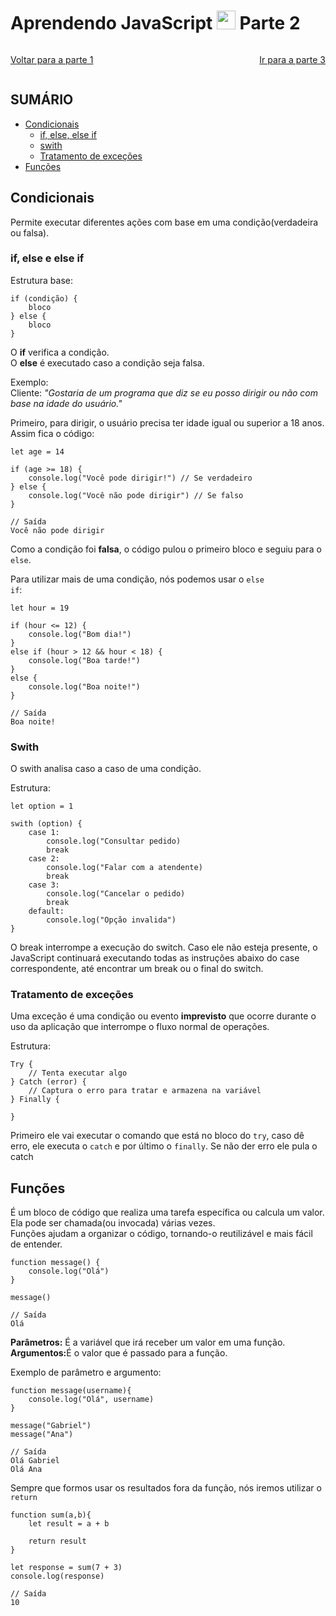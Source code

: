 # Aprendendo JavaScript <img width="30rem" src="https://cdn.jsdelivr.net/gh/devicons/devicon@latest/icons/javascript/javascript-plain.svg"/> Parte 2 

<span style="display:flex; justify-content:space-between;">

[Voltar para a parte 1](../README.md)

[Ir para a parte 3](./parte-3.md)

</span>

## SUMÁRIO
- [Condicionais](#condicionais)
    - [if, else, else if](#if-else-e-else-if)
    - [swith](#swith)
    - [Tratamento de exceções](#tratamento-de-exceções)
- [Funções](#funções)

## Condicionais
Permite executar diferentes ações com base em uma condição(verdadeira ou falsa).


### if, else e else if
Estrutura base:

    if (condição) {
        bloco
    } else {
        bloco
    }

O <strong>if</strong> verifica a condição.<br>
O <strong>else</strong> é executado caso a condição seja falsa.

Exemplo:<br>
Cliente: <i>"Gostaria de um programa que diz se eu posso dirigir ou não com base na idade do usuário."</i>

Primeiro, para dirigir, o usuário precisa ter idade igual ou superior a 18 anos. Assim fica o código:

    let age = 14

    if (age >= 18) {
        console.log("Você pode dirigir!") // Se verdadeiro
    } else {
        console.log("Você não pode dirigir") // Se falso
    }

    // Saída
    Você não pode dirigir

Como a condição foi <strong>falsa</strong>, o código pulou o primeiro bloco e seguiu para o <code>else</code>.

Para utilizar mais de uma condição, nós podemos usar o <code>else if</code>:

    let hour = 19

    if (hour <= 12) {
        console.log("Bom dia!")
    } 
    else if (hour > 12 && hour < 18) {
        console.log("Boa tarde!")
    } 
    else {
        console.log("Boa noite!")
    }

    // Saída
    Boa noite!


### Swith
O swith analisa caso a caso de uma condição.

Estrutura:

    let option = 1

    swith (option) {
        case 1:
            console.log("Consultar pedido)
            break
        case 2:
            console.log("Falar com a atendente)
            break
        case 3:
            console.log("Cancelar o pedido)
            break
        default:
            console.log("Opção invalida")
    }

O break interrompe a execução do switch. Caso ele não esteja presente, o JavaScript continuará executando todas as instruções abaixo do case correspondente, até encontrar um break ou o final do switch.

### Tratamento de exceções
Uma exceção é uma condição ou evento <strong>imprevisto</strong> que ocorre durante o uso da aplicação que interrompe o fluxo normal de operações.

Estrutura:

    Try {
        // Tenta executar algo
    } Catch (error) {
        // Captura o erro para tratar e armazena na variável
    } Finally {
        
    }

Primeiro ele vai executar o comando que está no bloco do <code>try</code>, caso dê erro, ele executa o <code>catch</code> e por último o <code>finally</code>. Se não der erro ele pula o catch

## Funções
É um bloco de código que realiza uma tarefa específica ou calcula um valor.<br>
Ela pode ser chamada(ou invocada) várias vezes.<br>
Funções ajudam a organizar o código, tornando-o reutilizável e mais fácil de entender.

    function message() {
        console.log("Olá")
    }

    message()

    // Saída
    Olá

<strong>Parâmetros:</strong> É a variável que irá receber um valor em uma função.<br>
<strong>Argumentos:</strong>É o valor que é passado para a função.

Exemplo de parâmetro e argumento:

    function message(username){
        console.log("Olá", username)
    }

    message("Gabriel")
    message("Ana")

    // Saída
    Olá Gabriel
    Olá Ana

Sempre que formos usar os resultados fora da função, nós iremos utilizar o <code>return</code>

    function sum(a,b){
        let result = a + b

        return result
    }

    let response = sum(7 + 3)
    console.log(response)

    // Saída
    10
